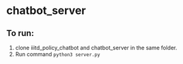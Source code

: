 # chatbot_server

## To run:
1. clone iiitd_policy_chatbot and chatbot_server in the same folder.
2. Run command `python3 server.py`
